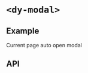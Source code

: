 # `<dy-modal>`

## Example

<gbp-example
  name="dy-modal"
  props='{"header": "Title", "open": true, "@ok": "(evt) => evt.target.open = false", "@close": "(evt) => evt.target.open = false", "@maskclick": "(evt) => evt.target.open = false"}'
  html='<div slot="body">Modal</div>'
  src="https://jspm.dev/duoyun-ui/elements/modal">Current page auto open modal</gbp-example>

## API

<gbp-api src="/src/elements/modal.ts"></gbp-api>
